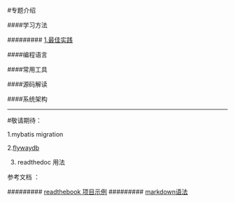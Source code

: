 #专题介绍

####学习方法

######### [1.最佳实践](method/1.best_practice.md)


####编程语言

####常用工具

####源码解读

####系统架构


-----------------------------------------
#敬请期待：

1.mybatis  migration

2.[flywaydb](https://flywaydb.org/documentation/)

3. readthedoc 用法

参考文档 ：

######### [readthebook 项目示例](https://github.com/nummy/learning-scala)
######### [markdown语法](http://wowubuntu.com/markdown/)
